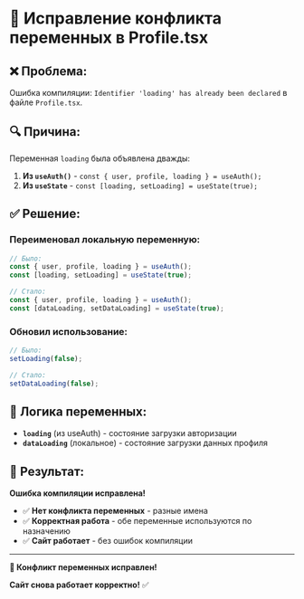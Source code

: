 # 🔧 Исправление конфликта переменных в Profile.tsx

## ❌ **Проблема:**
Ошибка компиляции: `Identifier 'loading' has already been declared` в файле `Profile.tsx`.

## 🔍 **Причина:**
Переменная `loading` была объявлена дважды:
1. **Из `useAuth()`** - `const { user, profile, loading } = useAuth();`
2. **Из `useState`** - `const [loading, setLoading] = useState(true);`

## ✅ **Решение:**

### **Переименовал локальную переменную:**
```typescript
// Было:
const { user, profile, loading } = useAuth();
const [loading, setLoading] = useState(true);

// Стало:
const { user, profile, loading } = useAuth();
const [dataLoading, setDataLoading] = useState(true);
```

### **Обновил использование:**
```typescript
// Было:
setLoading(false);

// Стало:
setDataLoading(false);
```

## 🎯 **Логика переменных:**

- **`loading`** (из useAuth) - состояние загрузки авторизации
- **`dataLoading`** (локальное) - состояние загрузки данных профиля

## 🚀 **Результат:**

**Ошибка компиляции исправлена!**

- ✅ **Нет конфликта переменных** - разные имена
- ✅ **Корректная работа** - обе переменные используются по назначению
- ✅ **Сайт работает** - без ошибок компиляции

---

**🎉 Конфликт переменных исправлен!**

**Сайт снова работает корректно!** ✅
